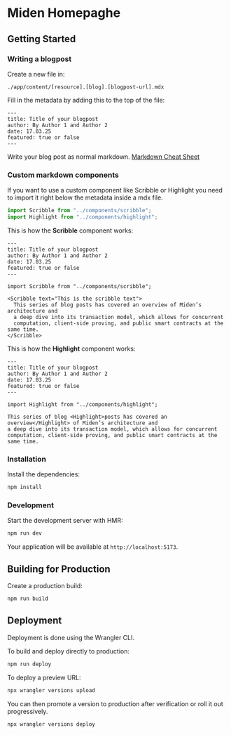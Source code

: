 # Miden Homepaghe

## Getting Started

### Writing a blogpost

Create a new file in:

```
./app/content/[resource].[blog].[blogpost-url].mdx
```

Fill in the metadata by adding this to the top of the file:

```mdx
---
title: Title of your blogpost
author: By Author 1 and Author 2
date: 17.03.25
featured: true or false
---
```

Write your blog post as normal markdown.
[Markdown Cheat Sheet](https://www.markdownguide.org/cheat-sheet/)

### Custom markdown components

If you want to use a custom component like Scribble or Highlight you need to import it right below the metadata inside a mdx file.

```jsx
import Scribble from "../components/scribble";
import Highlight from "../components/highlight";
```

This is how the **Scribble** component works:

```mdx
---
title: Title of your blogpost
author: By Author 1 and Author 2
date: 17.03.25
featured: true or false
---

import Scribble from "../components/scribble";

<Scribble text="This is the scribble text">
  This series of blog posts has covered an overview of Miden’s architecture and
  a deep dive into its transaction model, which allows for concurrent
  computation, client-side proving, and public smart contracts at the same time.
</Scribble>
```

This is how the **Highlight** component works:

```mdx
---
title: Title of your blogpost
author: By Author 1 and Author 2
date: 17.03.25
featured: true or false
---

import Highlight from "../components/highlight";

This series of blog <Highlight>posts has covered an overview</Highlight> of Miden’s architecture and
a deep dive into its transaction model, which allows for concurrent
computation, client-side proving, and public smart contracts at the same time.
```

### Installation

Install the dependencies:

```bash
npm install
```

### Development

Start the development server with HMR:

```bash
npm run dev
```

Your application will be available at `http://localhost:5173`.

## Building for Production

Create a production build:

```bash
npm run build
```

## Deployment

Deployment is done using the Wrangler CLI.

To build and deploy directly to production:

```sh
npm run deploy
```

To deploy a preview URL:

```sh
npx wrangler versions upload
```

You can then promote a version to production after verification or roll it out progressively.

```sh
npx wrangler versions deploy
```
